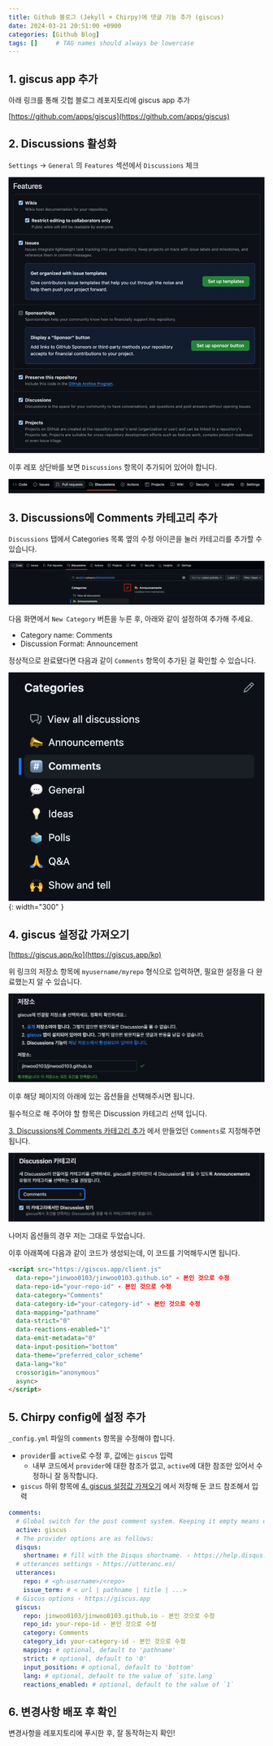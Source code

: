 ```yaml
---
title: Github 블로그 (Jekyll + Chirpy)에 댓글 기능 추가 (giscus)
date: 2024-03-21 20:51:00 +0900
categories: [Github Blog]
tags: []     # TAG names should always be lowercase
---
```


## 1. giscus app 추가

아래 링크를 통해 깃헙 블로그 레포지토리에 giscus app 추가

[https://github.com/apps/giscus](https://github.com/apps/giscus)

## 2. Discussions 활성화

`Settings` -> `General` 의 `Features` 섹션에서 `Discussions` 체크

![activate discussions](/assets/img/posts/2024-03-21-github-blog-giscus/1.png)

이후 레포 상단바를 보면 `Discussions` 항목이 추가되어 있어야 합니다.

![check activated discussions](/assets/img/posts/2024-03-21-github-blog-giscus/2.png)

## 3. Discussions에 Comments 카테고리 추가

`Discussions` 탭에서 Categories 목록 옆의 수정 아이콘을 눌러 카테고리를 추가할 수 있습니다.

![how to add category](/assets/img/posts/2024-03-21-github-blog-giscus/3.png)

다음 화면에서 `New Category` 버튼을 누른 후, 아래와 같이 설정하여 추가해 주세요.

- Category name: Comments
- Discussion Format: Announcement

정상적으로 완료됐다면 다음과 같이 `Comments` 항목이 추가된 걸 확인할 수 있습니다.

![check added category](/assets/img/posts/2024-03-21-github-blog-giscus/4.png){: width="300" }

## 4. giscus 설정값 가져오기

[https://giscus.app/ko](https://giscus.app/ko)

위 링크의 저장소 항목에 `myusername/myrepo` 형식으로 입력하면, 필요한 설정을 다 완료했는지 알 수 있습니다.

![giscus setting](/assets/img/posts/2024-03-21-github-blog-giscus/5.png)

이후 해당 페이지의 아래에 있는 옵션들을 선택해주시면 됩니다.

필수적으로 해 주어야 할 항목은 Discussion 카테고리 선택 입니다.

[3. Discussions에 Comments 카테고리 추가](#3-discussions에-comments-카테고리-추가) 에서 만들었던 `Comments`로 지정해주면 됩니다.

![giscus discussion setting](/assets/img/posts/2024-03-21-github-blog-giscus/6.png)

나머지 옵션들의 경우 저는 그대로 두었습니다.

이후 아래쪽에 다음과 같이 코드가 생성되는데, 이 코드를 기억해두시면 됩니다.

```html
<script src="https://giscus.app/client.js"
  data-repo="jinwoo0103/jinwoo0103.github.io" - 본인 것으로 수정
  data-repo-id="your-repo-id" - 본인 것으로 수정
  data-category="Comments"
  data-category-id="your-category-id" - 본인 것으로 수정
  data-mapping="pathname"
  data-strict="0"
  data-reactions-enabled="1"
  data-emit-metadata="0"
  data-input-position="bottom"
  data-theme="preferred_color_scheme"
  data-lang="ko"
  crossorigin="anonymous"
  async>
</script>
```

## 5. Chirpy config에 설정 추가

`_config.yml` 파일의 `comments` 항목을 수정해야 합니다.

- `provider`를 `active`로 수정 후, 값에는 `giscus` 입력
  - 내부 코드에서 `provider`에 대한 참조가 없고, `active`에 대한 참조만 있어서 수정하니 잘 동작합니다.
- `giscus` 하위 항목에 [4. giscus 설정값 가져오기](#4-giscus-설정값-가져오기) 에서 저장해 둔 코드 참조해서 입력

```yml
comments:
  # Global switch for the post comment system. Keeping it empty means disabled.
  active: giscus
  # The provider options are as follows:
  disqus:
    shortname: # fill with the Disqus shortname. › https://help.disqus.com/en/articles/1717111-what-s-a-shortname
  # utterances settings › https://utteranc.es/
  utterances:
    repo: # <gh-username>/<repo>
    issue_term: # < url | pathname | title | ...>
  # Giscus options › https://giscus.app
  giscus:
    repo: jinwoo0103/jinwoo0103.github.io - 본인 것으로 수정
    repo_id: your-repo-id - 본인 것으로 수정
    category: Comments
    category_id: your-category-id - 본인 것으로 수정
    mapping: # optional, default to 'pathname'
    strict: # optional, default to '0'
    input_position: # optional, default to 'bottom'
    lang: # optional, default to the value of `site.lang`
    reactions_enabled: # optional, default to the value of `1`
```

## 6. 변경사항 배포 후 확인

변경사항을 레포지토리에 푸시한 후, 잘 동작하는지 확인!
